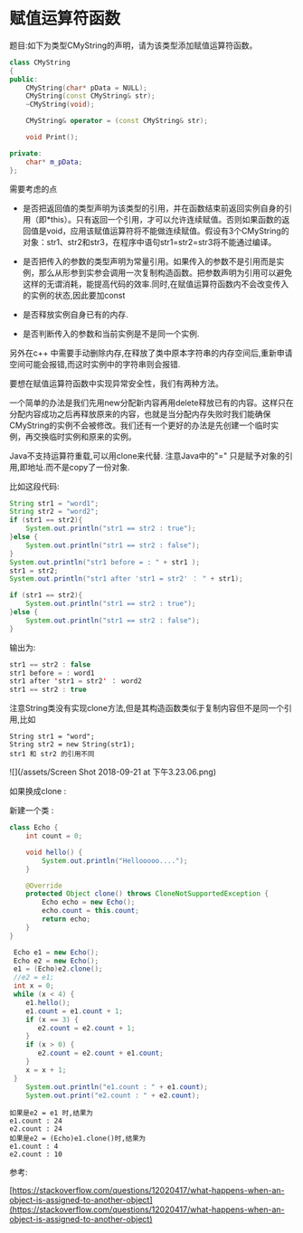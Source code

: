 # 赋值运算符函数

题目:如下为类型CMyString的声明，请为该类型添加赋值运算符函数。

```cpp
class CMyString
{
public:
    CMyString(char* pData = NULL);
    CMyString(const CMyString& str);
    ~CMyString(void);

    CMyString& operator = (const CMyString& str);

    void Print();

private:
    char* m_pData;
};
```

需要考虑的点

* 是否把返回值的类型声明为该类型的引用，并在函数结束前返回实例自身的引用（即\*this）。只有返回一个引用，才可以允许连续赋值。否则如果函数的返回值是void，应用该赋值运算符将不能做连续赋值。假设有3个CMyString的对象：str1、str2和str3，在程序中语句str1=str2=str3将不能通过编译。
* 是否把传入的参数的类型声明为常量引用。如果传入的参数不是引用而是实例，那么从形参到实参会调用一次复制构造函数。把参数声明为引用可以避免这样的无谓消耗，能提高代码的效率.同时,在赋值运算符函数内不会改变传入的实例的状态,因此要加const

* 是否释放实例自身已有的内存.

* 是否判断传入的参数和当前实例是不是同一个实例.

另外在c++ 中需要手动删除内存,在释放了类中原本字符串的内存空间后,重新申请空间可能会报错,而这时实例中的字符串则会报错.

要想在赋值运算符函数中实现异常安全性，我们有两种方法。

一个简单的办法是我们先用new分配新内容再用delete释放已有的内容。这样只在分配内容成功之后再释放原来的内容，也就是当分配内存失败时我们能确保CMyString的实例不会被修改。我们还有一个更好的办法是先创建一个临时实例，再交换临时实例和原来的实例。

Java不支持运算符重载,可以用clone来代替. 注意Java中的"=" 只是赋予对象的引用,即地址.而不是copy了一份对象.

比如这段代码:

```java
String str1 = "word1";
String str2 = "word2";
if (str1 == str2){
    System.out.println("str1 == str2 : true");
}else {
    System.out.println("str1 == str2 : false");
}
System.out.println("str1 before = : " + str1 );
str1 = str2;
System.out.println("str1 after 'str1 = str2' ： " + str1);

if (str1 == str2){
    System.out.println("str1 == str2 : true");
}else {
    System.out.println("str1 == str2 : false");
}
```

输出为:

```java
str1 == str2 : false
str1 before = : word1
str1 after 'str1 = str2' ： word2
str1 == str2 : true
```

注意String类没有实现clone方法,但是其构造函数类似于复制内容但不是同一个引用,比如

```
String str1 = "word";
String str2 = new String(str1);
str1 和 str2 的引用不同
```

![](/assets/Screen Shot 2018-09-21 at 下午3.23.06.png)

如果换成clone :

新建一个类 :

```java
class Echo {
    int count = 0;

    void hello() {
        System.out.println("Hellooooo....");
    }

    @Override
    protected Object clone() throws CloneNotSupportedException {
        Echo echo = new Echo();
        echo.count = this.count;
        return echo;
    }
}
```

```java
 Echo e1 = new Echo();
 Echo e2 = new Echo();
 e1 = (Echo)e2.clone();
 //e2 = e1;
 int x = 0;
 while (x < 4) {
    e1.hello();
    e1.count = e1.count + 1;
    if (x == 3) {
       e2.count = e2.count + 1;
    }
    if (x > 0) {
       e2.count = e2.count + e1.count;
    }
    x = x + 1;
 }
    System.out.println("e1.count : " + e1.count);
    System.out.print("e2.count : " + e2.count);
```

```
如果是e2 = e1 时,结果为
e1.count : 24
e2.count : 24
如果是e2 = (Echo)e1.clone()时,结果为
e1.count : 4
e2.count : 10
```

参考:

[https://stackoverflow.com/questions/12020417/what-happens-when-an-object-is-assigned-to-another-object](https://stackoverflow.com/questions/12020417/what-happens-when-an-object-is-assigned-to-another-object)


